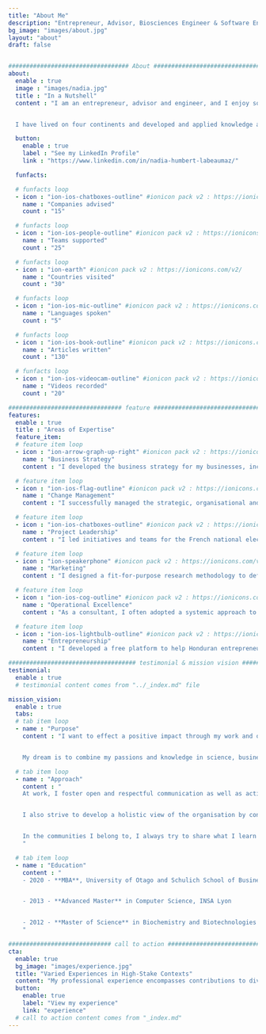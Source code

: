 ```yaml
---
title: "About Me"
description: "Entrepreneur, Advisor, Biosciences Engineer & Software Engineer."
bg_image: "images/about.jpg"
layout: "about"
draft: false


################################## About #####################################
about:
  enable : true
  image : "images/nadia.jpg"
  title : "In a Nutshell"
  content : "I am an entrepreneur, advisor and engineer, and I enjoy solving problems creatively and working on projects that concretely help people.


  I have lived on four continents and developed and applied knowledge and skills in business, entrepreneurship, science, and software engineering along the way, helping 20+ companies worldwide grow and many teams move forward. I also led events and communities in these areas."

  button:
    enable : true
    label : "See my LinkedIn Profile"
    link : "https://www.linkedin.com/in/nadia-humbert-labeaumaz/"

  funfacts:

  # funfacts loop
  - icon : "ion-ios-chatboxes-outline" #ionicon pack v2 : https://ionicons.com/v2/
    name : "Companies advised"
    count : "15"

  # funfacts loop
  - icon : "ion-ios-people-outline" #ionicon pack v2 : https://ionicons.com/v2/
    name : "Teams supported"
    count : "25"

  # funfacts loop
  - icon : "ion-earth" #ionicon pack v2 : https://ionicons.com/v2/
    name : "Countries visited"
    count : "30"

  # funfacts loop
  - icon : "ion-ios-mic-outline" #ionicon pack v2 : https://ionicons.com/v2/
    name : "Languages spoken"
    count : "5"  

  # funfacts loop
  - icon : "ion-ios-book-outline" #ionicon pack v2 : https://ionicons.com/v2/
    name : "Articles written"
    count : "130"

  # funfacts loop
  - icon : "ion-ios-videocam-outline" #ionicon pack v2 : https://ionicons.com/v2/
    name : "Videos recorded"
    count : "20"

################################ feature #####################################
features:
  enable : true
  title : "Areas of Expertise"
  feature_item:
  # feature item loop
  - icon : "ion-arrow-graph-up-right" #ionicon pack v2 : https://ionicons.com/v2/
    name : "Business Strategy"
    content : "I developed the business strategy for my businesses, including my consulting company Crafties and my environmental literacy platform Time for a Change. I also provided advice in this area to other startups and SMEs, enabling their growth and success."

  # feature item loop
  - icon : "ion-ios-flag-outline" #ionicon pack v2 : https://ionicons.com/v2/
    name : "Change Management"
    content : "I successfully managed the strategic, organisational and technical changes and transitions related to the scale-up of French startups, letting them seize new business opportunities and open new markets."

  # feature item loop
  - icon : "ion-ios-chatboxes-outline" #ionicon pack v2 : https://ionicons.com/v2/
    name : "Project Leadership"
    content : "I led initiatives and teams for the French national electricity project Linky (~100 people), enabled continuous delivery of value in a distributed-team context for a French tech company, and coordinated a school renovation project in Honduras (30+ people), among other projects."

  # feature item loop
  - icon : "ion-speakerphone" #ionicon pack v2 : https://ionicons.com/v2/
    name : "Marketing"
    content : "I designed a fit-for-purpose research methodology to define the target segment and products' benefits that would increase customer engagement for a Canadian startup. I also provided some advice in this area to a few other startups and conducted market research for my ventures."  

  # feature item loop
  - icon : "ion-ios-cog-outline" #ionicon pack v2 : https://ionicons.com/v2/
    name : "Operational Excellence"
    content : "As a consultant, I often adopted a systemic approach to analyse the organisation's state through different perspectives and gain a deeper understanding of its needs. I was then able to manage the constraints of the systems at stake."

  # feature item loop
  - icon : "ion-ios-lightbulb-outline" #ionicon pack v2 : https://ionicons.com/v2/
    name : "Entrepreneurship"
    content : "I developed a free platform to help Honduran entrepreneurs manage their invoices. I also created a successful IT consulting company (Crafties) in Lyon, France. Recently, I started Time for a Change, an environmental literacy platform that leverages the power of collective knowledge to address our current environmental crisis."

#################################### testimonial & mission vision #######################################
testimonial:
  enable : true
  # testimonial content comes from "../_index.md" file

mission_vision:
  enable : true
  tabs:
  # tab item loop
  - name : "Purpose"
    content : "I want to effect a positive impact through my work and other endeavours.


    My dream is to combine my passions and knowledge in science, business and software to achieve this purpose."

  # tab item loop
  - name : "Approach"
    content : "
    At work, I foster open and respectful communication as well as active and empathetic listening.


    I also strive to develop a holistic view of the organisation by considering all its components and stakeholders, allowing me to make informed decisions.


    In the communities I belong to, I always try to share what I learn along the way. It takes many forms, from informal conversations to workshops, talks, videos or blog articles.
    "  

  # tab item loop
  - name : "Education"
    content : "
    - 2020 - **MBA**, University of Otago and Schulich School of Business (academic exchange)


    - 2013 - **Advanced Master** in Computer Science, INSA Lyon


    - 2012 - **Master of Science** in Biochemistry and Biotechnologies Engineering, INSA Lyon and University of Aberdeen (academic exchange)
    "

############################# call to action #################################
cta:
  enable: true
  bg_image: "images/experience.jpg"
  title: "Varied Experiences in High-Stake Contexts"
  content: "My professional experience encompasses contributions to diverse strategic and critical initiatives and projects."
  button:
    enable: true
    label: "View my experience"
    link: "experience"
  # call to action content comes from "_index.md"
---
```

